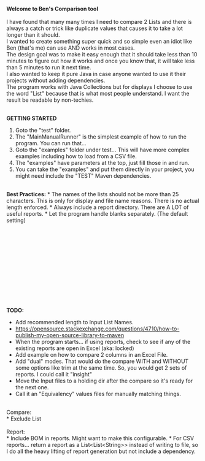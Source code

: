 
<br><br><br>
<b>Welcome to Ben's Comparison tool</b><br><br>
I have found that many many times I need to compare 2 Lists and there is always a catch or trick like duplicate values
that causes it to take a lot longer than it should.<br>
I wanted to create something super quick and so simple even an idiot like Ben (that's me) can use AND works in most cases. 
<br>
The design goal was to make it easy enough that it should take less than  10 minutes to figure out how
it works and once you know that, it will take less than 5 minutes to run it next time.
<br>
I also wanted to keep it pure Java in case anyone wanted to use it their projects without adding dependencies.
<br>
The program works with Java Collections but for displays I choose to use the word "List" because that is what most
people understand. I want the result be readable by non-techies.
<br>
<br>

<b>GETTING STARTED</b><br>
1. Goto the "test" folder.
2. The "MainManualRunner" is the simplest example of how to run the program. You can run that...
3. Goto the "examples" folder under test... This will have more complex examples including how to load from a CSV file.
4. The "examples" have parameters at the top, just fill those in and run.
5. You can take the "examples" and put them directly in your project, you might need include the "TEST" Maven dependencies. 

<br>
<b>Best Practices:</b>
* The names of the lists should not be more than 25 characters. This is only for display and file name reasons. There
is no actual length enforced. 
* Always include a report directory. There are A LOT of useful reports.
* Let the program handle blanks separately. (The default setting)

















<br><br><br><br><br><br>
<br><br><br><br><br><br>
<b>TODO:</b>
* Add recommended length to Input List Names.
* https://opensource.stackexchange.com/questions/4710/how-to-publish-my-open-source-library-to-maven
* When the program starts... if using reports, check to see if any of the existing reports are open in Excel (aka: locked)
* Add example on how to compare 2 columns in an Excel File.
* Add "dual" modes. That would do the compare WITH and WITHOUT some options like trim at the same time. So, you would get 2 sets of reports. I could call it "insight"
* Move the Input files to a holding dir after the compare so it's ready for the next one.
* Call it an "Equivalency" values files for manually matching things.


<br>
Compare:<br>
* Exclude List


<br>
<br>
Report:<br>
* Include BOM in reports. Might want to make this configurable.
* For CSV reports... return a report as a List&lt;List&lt;String&gt;&gt; instead of writing to file, so I do all the heavy lifting of report generation but not include a dependency.


<br><br><br>